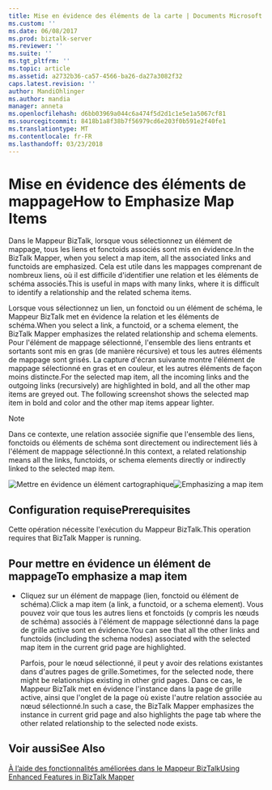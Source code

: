 ```yaml
---
title: Mise en évidence des éléments de la carte | Documents Microsoft
ms.custom: ''
ms.date: 06/08/2017
ms.prod: biztalk-server
ms.reviewer: ''
ms.suite: ''
ms.tgt_pltfrm: ''
ms.topic: article
ms.assetid: a2732b36-ca57-4566-ba26-da27a3082f32
caps.latest.revision: ''
author: MandiOhlinger
ms.author: mandia
manager: anneta
ms.openlocfilehash: d6bb03969a044c6a474f5d2d1c1e5e1a5067cf81
ms.sourcegitcommit: 8418b1a8f38b7f56979cd6e203f0b591e2f40fe1
ms.translationtype: MT
ms.contentlocale: fr-FR
ms.lasthandoff: 03/23/2018
---
```

# <a name="how-to-emphasize-map-items"></a><span data-ttu-id="8984c-102">Mise en évidence des éléments de mappage</span><span class="sxs-lookup"><span data-stu-id="8984c-102">How to Emphasize Map Items</span></span>
<span data-ttu-id="8984c-103">Dans le Mappeur BizTalk, lorsque vous sélectionnez un élément de mappage, tous les liens et fonctoids associés sont mis en évidence.</span><span class="sxs-lookup"><span data-stu-id="8984c-103">In the BizTalk Mapper, when you select a map item, all the associated links and functoids are emphasized.</span></span> <span data-ttu-id="8984c-104">Cela est utile dans les mappages comprenant de nombreux liens, où il est difficile d'identifier une relation et les éléments de schéma associés.</span><span class="sxs-lookup"><span data-stu-id="8984c-104">This is useful in maps with many links, where it is difficult to identify a relationship and the related schema items.</span></span>  
  
 <span data-ttu-id="8984c-105">Lorsque vous sélectionnez un lien, un fonctoid ou un élément de schéma, le Mappeur BizTalk met en évidence la relation et les éléments de schéma.</span><span class="sxs-lookup"><span data-stu-id="8984c-105">When you select a link, a functoid, or a schema element, the BizTalk Mapper emphasizes the related relationship and schema elements.</span></span> <span data-ttu-id="8984c-106">Pour l'élément de mappage sélectionné, l'ensemble des liens entrants et sortants sont mis en gras (de manière récursive) et tous les autres éléments de mappage sont grisés. La capture d'écran suivante montre l'élément de mappage sélectionné en gras et en couleur, et les autres éléments de façon moins distincte.</span><span class="sxs-lookup"><span data-stu-id="8984c-106">For the selected map item, all the incoming links and the outgoing links (recursively) are highlighted in bold, and all the other map items are greyed out. The following screenshot shows the selected map item in bold and color and the other map items appear lighter.</span></span>  
  
> [!NOTE]
>  <span data-ttu-id="8984c-107">Dans ce contexte, une relation associée signifie que l'ensemble des liens, fonctoids ou éléments de schéma sont directement ou indirectement liés à l'élément de mappage sélectionné.</span><span class="sxs-lookup"><span data-stu-id="8984c-107">In this context, a related relationship means all the links, functoids, or schema elements directly or indirectly linked to the selected map item.</span></span>  
  
 <span data-ttu-id="8984c-108">![Mettre en évidence un élément cartographique](../core/media/mapper-intelliselect.gif "Mapper_IntelliSelect")</span><span class="sxs-lookup"><span data-stu-id="8984c-108">![Emphasizing a map item](../core/media/mapper-intelliselect.gif "Mapper_IntelliSelect")</span></span>  
  
## <a name="prerequisites"></a><span data-ttu-id="8984c-109">Configuration requise</span><span class="sxs-lookup"><span data-stu-id="8984c-109">Prerequisites</span></span>  
 <span data-ttu-id="8984c-110">Cette opération nécessite l'exécution du Mappeur BizTalk.</span><span class="sxs-lookup"><span data-stu-id="8984c-110">This operation requires that BizTalk Mapper is running.</span></span>  
  
## <a name="to-emphasize-a-map-item"></a><span data-ttu-id="8984c-111">Pour mettre en évidence un élément de mappage</span><span class="sxs-lookup"><span data-stu-id="8984c-111">To emphasize a map item</span></span>  
  
-   <span data-ttu-id="8984c-112">Cliquez sur un élément de mappage (lien, fonctoid ou élément de schéma).</span><span class="sxs-lookup"><span data-stu-id="8984c-112">Click a map item (a link, a functoid, or a schema element).</span></span> <span data-ttu-id="8984c-113">Vous pouvez voir que tous les autres liens et fonctoids (y compris les nœuds de schéma) associés à l'élément de mappage sélectionné dans la page de grille active sont en évidence.</span><span class="sxs-lookup"><span data-stu-id="8984c-113">You can see that all the other links and functoids (including the schema nodes) associated with the selected map item in the current grid page are highlighted.</span></span>  
  
     <span data-ttu-id="8984c-114">Parfois, pour le nœud sélectionné, il peut y avoir des relations existantes dans d'autres pages de grille.</span><span class="sxs-lookup"><span data-stu-id="8984c-114">Sometimes, for the selected node, there might be relationships existing in other grid pages.</span></span> <span data-ttu-id="8984c-115">Dans ce cas, le Mappeur BizTalk met en évidence l'instance dans la page de grille active, ainsi que l'onglet de la page où existe l'autre relation associée au nœud sélectionné.</span><span class="sxs-lookup"><span data-stu-id="8984c-115">In such a case, the BizTalk Mapper emphasizes the instance in current grid page and also highlights the page tab where the other related relationship to the selected node exists.</span></span>  
  
## <a name="see-also"></a><span data-ttu-id="8984c-116">Voir aussi</span><span class="sxs-lookup"><span data-stu-id="8984c-116">See Also</span></span>  
 [<span data-ttu-id="8984c-117">À l’aide des fonctionnalités améliorées dans le Mappeur BizTalk</span><span class="sxs-lookup"><span data-stu-id="8984c-117">Using Enhanced Features in BizTalk Mapper</span></span>](../core/using-enhanced-features-in-biztalk-mapper.md)